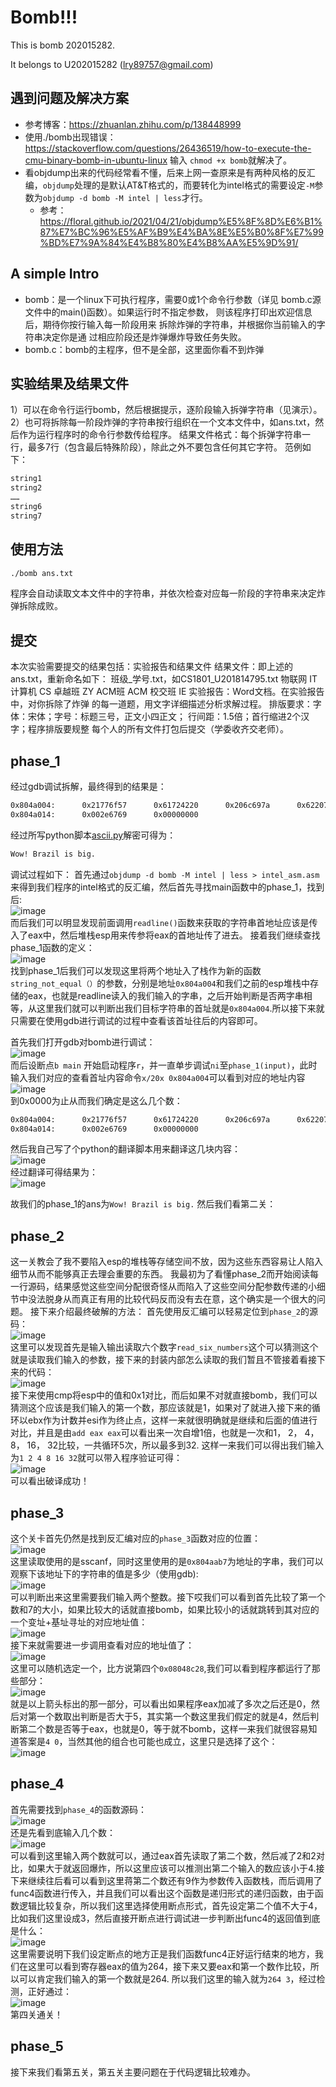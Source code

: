 # Bomb!!!
This is bomb 202015282.

<!-- It belongs to 202015282 (dqwang@hust.edu.cn) -->
It belongs to U202015282 (lry89757@gmail.com)

## 遇到问题及解决方案
* 参考博客：https://zhuanlan.zhihu.com/p/138448999
* 使用./bomb出现错误：https://stackoverflow.com/questions/26436519/how-to-execute-the-cmu-binary-bomb-in-ubuntu-linux
    输入 `chmod +x bomb`就解决了。
* 看objdump出来的代码经常看不懂，后来上网一查原来是有两种风格的反汇编，`objdump`处理的是默认AT&T格式的，而要转化为intel格式的需要设定`-M`参数为`objdump -d bomb -M intel | less`才行。
  * 参考：https://floral.github.io/2021/04/21/objdump%E5%8F%8D%E6%B1%87%E7%BC%96%E5%AF%B9%E4%BA%8E%E5%B0%8F%E7%99%BD%E7%9A%84%E4%B8%80%E4%B8%AA%E5%9D%91/

## A simple Intro

* bomb：是一个linux下可执行程序，需要0或1个命令行参数（详见
                  bomb.c源文件中的main()函数）。如果运行时不指定参数，
                  则该程序打印出欢迎信息后，期待你按行输入每一阶段用来
                  拆除炸弹的字符串，并根据你当前输入的字符串决定你是通
                  过相应阶段还是炸弹爆炸导致任务失败。
* bomb.c：bomb的主程序，但不是全部，这里面你看不到炸弹

## 实验结果及结果文件
1）可以在命令行运行bomb，然后根据提示，逐阶段输入拆弹字符串（见演示）。
2）也可将拆除每一阶段炸弹的字符串按行组织在一个文本文件中，如ans.txt，然后作为运行程序时的命令行参数传给程序。
结果文件格式：每个拆弹字符串一行，最多7行（包含最后特殊阶段），除此之外不要包含任何其它字符。
范例如下：             
```sh
string1
string2
……
string6
string7
```

## 使用方法
```sh
./bomb ans.txt
```
程序会自动读取文本文件中的字符串，并依次检查对应每一阶段的字符串来决定炸弹拆除成败。

## 提交
本次实验需要提交的结果包括：实验报告和结果文件
结果文件：即上述的ans.txt，重新命名如下：
                  班级_学号.txt，如CS1801_U201814795.txt
     物联网 IT  计算机 CS   卓越班  ZY   ACM班  ACM  校交班 IE
实验报告：Word文档。在实验报告中，对你拆除了炸弹
                     的每一道题，用文字详细描述分析求解过程。
          排版要求：字体：宋体；字号：标题三号，正文小四正文；
                             行间距：1.5倍；首行缩进2个汉字；程序排版要规整
每个人的所有文件打包后提交（学委收齐交老师）。  


## phase_1
经过gdb调试拆解，最终得到的结果是：
```sh
0x804a004:      0x21776f57      0x61724220      0x206c697a      0x62207369
0x804a014:      0x002e6769      0x00000000
```
经过所写python脚本[ascii.py](./ascii.py)解密可得为：
```sh
Wow! Brazil is big.
```
调试过程如下：
首先通过`objdump -d bomb -M intel | less > intel_asm.asm`来得到我们程序的intel格式的反汇编，然后首先寻找main函数中的phase_1，找到后:
<br>
![image](https://user-images.githubusercontent.com/77330637/171866841-836e485f-d84c-4a4d-88c4-843af6d10962.png)
<br>
而后我们可以明显发现前面调用`readline()`函数来获取的字符串首地址应该是传入了eax中，然后堆栈esp用来传参将eax的首地址传了进去。
接着我们继续查找phase_1函数的定义：
<br>
![image](https://user-images.githubusercontent.com/77330637/171867595-eed00b77-1c18-4cec-b741-d8f3d3f93ceb.png)
<br>
找到phase_1后我们可以发现这里将两个地址入了栈作为新的函数`string_not_equal（）`的参数，分别是地址`0x804a004`和我们之前的esp堆栈中存储的eax，也就是readline读入的我们输入的字串，之后开始判断是否两字串相等，从这里我们就可以判断出我们目标字符串的首址就是`0x804a004`.所以接下来就只需要在使用gdb进行调试的过程中查看该首址往后的内容即可。

首先我们打开gdb对bomb进行调试：
<br>
![image](https://user-images.githubusercontent.com/77330637/171869229-17ea5cbe-8c08-4366-a650-1fb977833173.png)
<br>
而后设断点`b main` 开始启动程序`r`，并一直单步调试`ni`至`phase_1(input)`，此时输入我们对应的查看首址内容命令`x/20x 0x804a004`可以看到对应的地址内容
<br>
![image](https://user-images.githubusercontent.com/77330637/171869102-9b7536a6-59ad-46d1-9369-87a9c923309f.png)
<br>
到0x0000为止从而我们确定是这么几个数：
```sh
0x804a004:      0x21776f57      0x61724220      0x206c697a      0x62207369
0x804a014:      0x002e6769      0x00000000
```
然后我自己写了个python的翻译脚本用来翻译这几块内容：
<br>
![image](https://user-images.githubusercontent.com/77330637/171869728-790a504b-e7e4-4b09-ad15-ec41ffe12346.png)
<br>
经过翻译可得结果为：
<br>
![image](https://user-images.githubusercontent.com/77330637/171869825-c01ee3f9-a20a-4eb9-bd38-a725be721e55.png)
<br>

故我们的phase_1的ans为`Wow! Brazil is big.`
然后我们看第二关：


## phase_2

这一关教会了我不要陷入esp的堆栈等存储空间不放，因为这些东西容易让人陷入细节从而不能够真正去理会重要的东西。
我最初为了看懂phase_2而开始阅读每一行源码，结果感觉这些空间分配很奇怪从而陷入了这些空间分配参数传递的小细节中没法脱身从而真正有用的比较代码反而没有去在意，这个确实是一个很大的问题。
接下来介绍最终破解的方法：
首先使用反汇编可以轻易定位到`phase_2`的源码：
<br>
![image](https://user-images.githubusercontent.com/77330637/171904702-f9634493-8865-4f84-80fd-5a47529cdc91.png)
<br>
这里可以发现首先是输入输出读取六个数字`read_six_numbers`这个可以猜测这个就是读取我们输入的参数，接下来的封装内部怎么读取的我们暂且不管接着看接下来的代码：
<br>
![image](https://user-images.githubusercontent.com/77330637/171905510-aa6dee02-4e4f-4b7b-a4f6-030b54892b97.png)
<br>
接下来使用cmp将esp中的值和0x1对比，而后如果不对就直接bomb，我们可以猜测这个应该是我们输入的第一个数，那应该就是1，如果对了就进入接下来的循环以ebx作为计数并esi作为终止点，这样一来就很明确就是继续和后面的值进行对比，并且是由`add eax eax`可以看出来一次自增1倍，也就是一次和1， 2， 4， 8， 16， 32比较，一共循环5次，所以最多到32.
这样一来我们可以得出我们输入为`1 2 4 8 16 32`就可以带入程序验证可得：
<br>
![image](https://user-images.githubusercontent.com/77330637/171905667-9e3c7561-03cd-4403-964f-9e940ac8d70f.png)
<br>
可以看出破译成功！

## phase_3

这个关卡首先仍然是找到反汇编对应的`phase_3`函数对应的位置：
<br>
![image](https://user-images.githubusercontent.com/77330637/172014003-9f627058-2d38-4a9b-a5df-e3aea03ac19e.png)
<br>
这里读取使用的是sscanf，同时这里使用的是`0x804aab7`为地址的字串，我们可以观察下该地址下的字符串的值是多少（使用gdb):
<br>
![image](https://user-images.githubusercontent.com/77330637/172014184-dc2673ea-1304-4643-8c0c-4487b923ade0.png)
<br>
可以判断出来这里需要我们输入两个整数。接下哎我们可以看到首先比较了第一个数和7的大小，如果比较大的话就直接bomb，如果比较小的话就跳转到其对应的一个变址+基址寻址的对应地址值：
<br>
![image](https://user-images.githubusercontent.com/77330637/172014467-b2a10f25-bf83-4a73-989f-a92dc00345c7.png)
<br>
接下来就需要进一步调用查看对应的地址值了：
<br>
![image](https://user-images.githubusercontent.com/77330637/172014761-97a3f583-4043-4a82-9f9e-7b3df343a176.png)
<br>
这里可以随机选定一个，比方说第四个`0x08048c28`,我们可以看到程序都运行了那些部分：
<br>
![image](https://user-images.githubusercontent.com/77330637/172015207-fd9a6664-51ae-4ee6-890d-474f126a286c.png)
<br>
就是以上箭头标出的那一部分，可以看出如果程序eax加减了多次之后还是0，然后对第一个数取出判断是否大于5，其实第一个数这里我们假定的就是4，然后判断第二个数是否等于eax，也就是0，等于就不bomb，这样一来我们就很容易知道答案是`4 0`，当然其他的组合也可能也成立，这里只是选择了这个：
<br>
![image](https://user-images.githubusercontent.com/77330637/172015375-4ac80af7-6641-46d0-9323-6990409da14a.png)
<br>


## phase_4

首先需要找到`phase_4`的函数源码：
<br>
![image](https://user-images.githubusercontent.com/77330637/172619125-57f7d711-a778-4df1-85d1-df8142df602b.png)
<br>
还是先看到底输入几个数：
<br>
![image](https://user-images.githubusercontent.com/77330637/172618677-9cac921f-788b-4d85-942f-a10f4c438f25.png)
<br>
可以看到这里输入两个数就可以，通过eax首先读取了第二个数，然后减了2和2对比，如果大于就返回爆炸，所以这里应该可以推测出第二个输入的数应该小于4.接下来继续往后看可以看到这里蒋第二个数还有9作为参数传入函数栈，而后调用了func4函数进行传入，并且我们可以看出这个函数是递归形式的递归函数，由于函数逻辑比较复杂，所以我们这里选择使用断点形式，首先设定第二个值不大于4，比如我们这里设成3，然后直接开断点进行调试进一步判断出func4的返回值到底是什么：
<br>
![image](https://user-images.githubusercontent.com/77330637/172621764-da1cdcd2-a2c7-480c-98e1-503f3e09396c.png)
<br>
这里需要说明下我们设定断点的地方正是我们函数func4正好运行结束的地方，我们在这里可以看到寄存器eax的值为264，接下来又要eax和第一个数作比较，所以可以肯定我们输入的第一个数就是264.
所以我们这里的输入就为`264 3`，经过检测，正好通过：
<br>
![image](https://user-images.githubusercontent.com/77330637/172622705-08ab2d1a-61cd-4108-b3d6-75874dd356f4.png)
<br>
第四关通关！

## phase_5

接下来我们看第五关，第五关主要问题在于代码逻辑比较难办。
















































